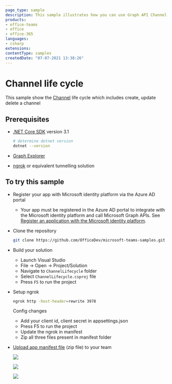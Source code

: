 ```yaml
---
page_type: sample
description: This sample illustrates how you can use Graph API Channel Life Cycle to call Graph APIs.
products:
- office-teams
- office
- office-365
languages:
- csharp
extensions:
contentType: samples
createdDate: "07-07-2021 13:38:26"
---
```


# Channel life cycle

This sample show the [Channel](https://docs.microsoft.com/en-us/graph/api/resources/channel?view=graph-rest-1.0) life cycle which includes create, update delete a channel

## Prerequisites

- [.NET Core SDK](https://dotnet.microsoft.com/download) version 3.1

  ```bash
  # determine dotnet version
  dotnet --version
  ```
- [Graph Explorer](https://developer.microsoft.com/en-us/graph/graph-explorer)

- [ngrok](https://ngrok.com/) or equivalent tunnelling solution

## To try this sample

- Register your app with Microsoft identity platform via the Azure AD portal
  - Your app must be registered in the Azure AD portal to integrate with the Microsoft identity platform and call Microsoft Graph APIs. See [Register an application with the Microsoft identity platform](https://docs.microsoft.com/en-us/graph/auth-register-app-v2). 
  
- Clone the repository 
   ```bash
   git clone https://github.com/OfficeDev/microsoft-teams-samples.git
   ```

- Build your solution

  - Launch Visual Studio
  - File -> Open -> Project/Solution
  - Navigate to `ChannelLifecycle` folder
  - Select `ChannelLifecycle.csproj` file
  - Press `F5` to run the project

- Setup ngrok
  ```bash
  ngrok http -host-header=rewrite 3978
  ```

   Config changes
   - Add your client id, client secret in appsettings.json
   - Press F5 to run the project
   - Update the ngrok in manifest
   - Zip all three files present in manifest folder

- [Upload app manifest file](https://docs.microsoft.com/en-us/microsoftteams/platform/concepts/deploy-and-publish/apps-upload#load-your-package-into-teams) (zip file) to your team
  
  
  ![](ChannelLifecycle/Images/Picture1.png)

  ![](ChannelLifecycle/Images/Picture2.png)

  ![](ChannelLifecycle/Images/Picture3.png)
  
  
 

